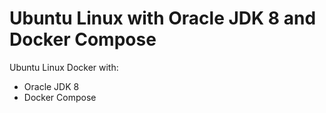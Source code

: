 # Ubuntu Linux with Oracle JDK 8 and Docker Compose

Ubuntu Linux Docker with:
- Oracle JDK 8
- Docker Compose
